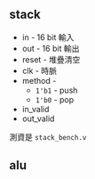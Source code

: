 
## stack

* in - 16 bit 輸入
* out - 16 bit 輸出
* reset - 堆疊清空
* clk - 時脈
* method - 
    * `1'b1` - push
    * `1'b0` - pop
* in_valid
* out_valid

測資是 `stack_bench.v`

## alu